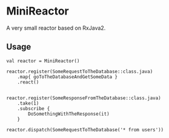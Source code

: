 # MiniReactor

A very small reactor based on RxJava2.

## Usage

```
val reactor = MiniReactor()

reactor.register(SomeRequestToTheDatabase::class.java)
    .map{ goToTheDatabaseAndGetSomeData }
    .react()


reactor.register(SomeResponseFromTheDatabase::class.java)
    .take(1)
    .subscribe {
        DoSomethingWithTheResponse(it)
    }
    
reactor.dispatch(SomeRequestToTheDatabase('* from users'))
```